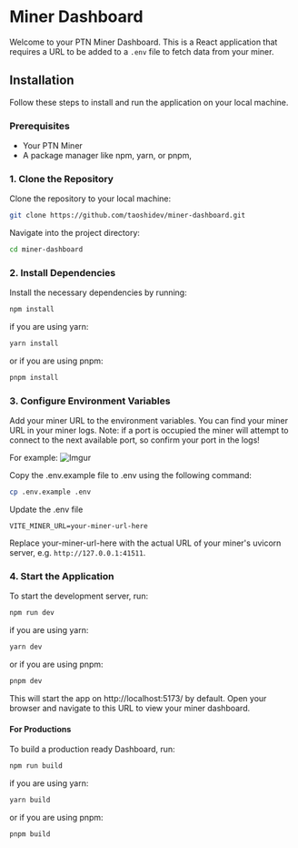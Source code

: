 # Miner Dashboard

Welcome to your PTN Miner Dashboard. This is a React application that requires a URL to be added to a `.env` file to
fetch data from your miner.

## Installation

Follow these steps to install and run the application on your local machine.

### Prerequisites

- Your PTN Miner
- A package manager like npm, yarn, or pnpm,

### 1. Clone the Repository

Clone the repository to your local machine:

```bash
git clone https://github.com/taoshidev/miner-dashboard.git
```

Navigate into the project directory:

```bash
cd miner-dashboard
```

### 2. Install Dependencies

Install the necessary dependencies by running:

```bash
npm install
```

if you are using yarn:

```bash
yarn install
```

or if you are using pnpm:

```bash
pnpm install
```

### 3. Configure Environment Variables

Add your miner URL to the environment variables. You can find your miner URL in your miner logs. Note: if a port is
occupied the miner will attempt to connect to the next available port, so confirm your port in the logs!

For example:
![Imgur](https://i.imgur.com/KusnPFt.png)

Copy the .env.example file to .env using the following command:

```bash
cp .env.example .env
```

Update the .env file

```env
VITE_MINER_URL=your-miner-url-here
```

Replace your-miner-url-here with the actual URL of your miner's uvicorn server, e.g. `http://127.0.0.1:41511`.

### 4. Start the Application

To start the development server, run:

```bash
npm run dev
```

if you are using yarn:

```bash
yarn dev
```

or if you are using pnpm:

```bash
pnpm dev
```

This will start the app on http://localhost:5173/ by default. Open your browser and navigate to this URL to view your
miner dashboard.

#### For Productions

To build a production ready Dashboard, run:

```bash
npm run build
```

if you are using yarn:

```bash
yarn build
```

or if you are using pnpm:

```bash
pnpm build
```

